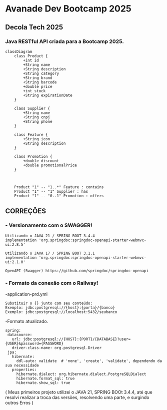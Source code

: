 # Avanade Dev Bootcamp 2025

## Decola Tech 2025

### Java RESTful API criada para a Bootcamp 2025.

```mermaid
classDiagram
    class Product {
        +int id
        +String name
        +String description
        +String category
        +String brand
        +String barcode
        +double price
        +int stock
        +String expirationDate
    }

    class Supplier {
        +String name
        +String cnpj
        +String phone
    }

    class Feature {
        +String icon
        +String description
    }

    class Promotion {
        +double discount
        +double promotionalPrice
    }

    

    Product "1" -- "1..*" Feature : contains
    Product "1" -- "1" Supplier : has
    Product "1" -- "0..1" Promotion : offers
   ```

## CORREÇÔES

### - Versionamento com o SWAGGER!

    Utilizando o JAVA 21 / SPRING BOOT 3.4.4 
    implementation 'org.springdoc:springdoc-openapi-starter-webmvc-ui:2.8.5'

    Utilizando o JAVA 17 / SPRING BOOT 3.1.1
    implementation 'org.springdoc:springdoc-openapi-starter-webmvc-ui:2.1.0'

    OpenAPI (Swagger) https://github.com/springdoc/springdoc-openapi



  
### - Formato da conexão com o Railway!
 -application-prd.yml

	Substituir o {} junto com seu conteúdo:
	Exemplo: jdbc:postgresql://{host}:{porta}/{banco}
	Exemplo: jdbc:postgresql://localhost:5432/seubanco

 -Formato atualizado.
 
	spring:
	 datasource:
	   url: jdbc:postgresql://{HOST}:{PORT}/{DATABASE}?user={USER}&password={PASSWORD}
	   driver-class-name: org.postgresql.Driver
	 jpa:
	   hibernate:
	     ddl-auto: validate  # 'none', 'create', 'validate', dependendo da sua necessidade
	   properties:
	     hibernate.dialect: org.hibernate.dialect.PostgreSQLDialect
	     hibernate.format_sql: true
	     hibernate.show_sql: true
	



( Meus primeiros projeto utilizei o JAVA 21, SPRING BOOt 3.4.4, até que resolvi realizar a troca das versões, resolvendo uma parte, e surgindo outros Erros )
